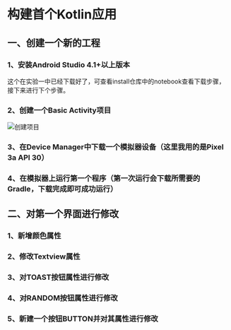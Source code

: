 # 构建首个Kotlin应用
## 一、创建一个新的工程
### 1、安装Android Studio 4.1+以上版本
这个在实验一中已经下载好了，可查看install仓库中的notebook查看下载步骤，接下来进行下个步骤。
### 2、创建一个Basic Activity项目
![创建项目](图片链接)
### 3、在Device Manager中下载一个模拟器设备（这里我用的是Pixel 3a API 30）

### 4、在模拟器上运行第一个程序（第一次运行会下载所需要的Gradle，下载完成即可成功运行）

## 二、对第一个界面进行修改
### 1、新增颜色属性

### 2、修改Textview属性

### 3、对TOAST按钮属性进行修改

### 4、对RANDOM按钮属性进行修改

### 5、新建一个按钮BUTTON并对其属性进行修改

